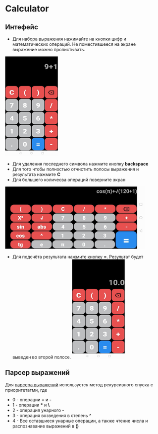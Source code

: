 # Calculator
## Интефейс
* Для набора выражения нажимайте на кнопки цифр и математических операций. Не поместившееся на экране выражение можно пролистывать.
     
<img
     src="https://github.com/FedosOnGIT/Calculator/blob/master/app/src/main/res/drawable/portrait.jpg"
     width=170
     height=320/>
     
* Для удаления последнего символа нажмите кнопку **backspace**
* Для того чтобы полностью отчистить полосы выражения и результата нажмите **C**
* Для большего количесва операций поверните экран

<img
     src="https://github.com/FedosOnGIT/Calculator/blob/master/app/src/main/res/drawable/landscape.jpg"
     width=450
     height=200/>
 * Для подсчёта результата нажмите кнопку **=**. Результат будет выведен во второй полосе.
 <img
      src="https://github.com/FedosOnGIT/Calculator/blob/master/app/src/main/res/drawable/result.jpg"
      width=170
      height=320/>

## Парсер выражений
Для [парсера выражений](https://github.com/FedosOnGIT/Calculator/blob/master/app/src/main/java/com/example/calculator/Calculator.kt) используется метод рекурсивного спуска с приоритетатми, где
* 0 - операции **+** и **-**
* 1 - операции **\*** и **\\**
* 2 - операция унарного **-**
* 3 - операция возведения в степень **^**
* 4 - Все оставшиеся унарные операции, а также чтение числа и распознавание выражений в **()**
